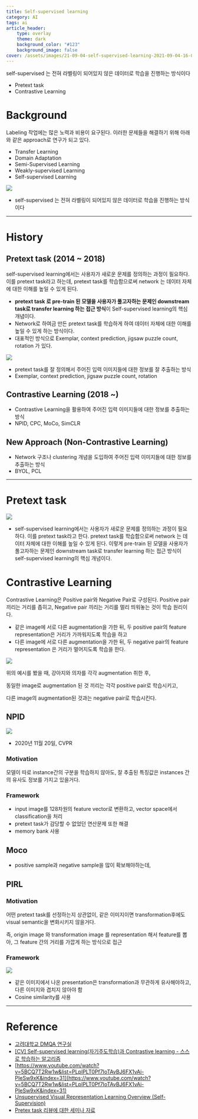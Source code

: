 ```yaml
---
title: Self-supervised learning
category: AI
tags: ai
article_header:
    type: overlay
    theme: dark
    background_color: "#123"
    background_image: false
cover: /assets/images/21-09-04-self-supervised-learning-2021-09-04-16-00-10.png
---
```


self-supervised 는 전혀 라벨링이 되어있지 않은 데이터로 학습을 진행하는 방식이다
- Pretext task
- Contrastive Learning

<!--more-->

# Background

Labeling 작업에는 많은 노력과 비용이 요구된다. 이러한 문제들을 해결하기 위해 아래와 같은 approach로 연구가 되고 있다.

- Transfer Learning
- Domain Adaptation
- Semi-Supervised Learning
- Weakly-supervised Learning
- Self-supervised Learning

![](/assets/images/21-09-04-self-supervised-learning-2021-09-04-15-59-42.png)

- self-supervised 는 전혀 라벨링이 되어있지 않은 데이터로 학습을 진행하는 방식이다

---

# History

## Pretext task (2014 ~ 2018)

self-supervised learning에서는 사용자가 새로운 문제를 정의하는 과정이 필요하다. 이를 pretext task라고 하는데, pretext task를 학습함으로써 network 는 데이터 자체에 대한 이해를 높일 수 있게 된다.

- **pretext task 로 pre-train 된 모델을 사용자가 풀고자하는 문제인 downstream task로 transfer learning 하는 접근 방식**이 Self-supervised learning의 핵심개념이다.  
- Network로 하여금 만든 pretext task를 학습하게 하여 데이터 자체에 대한 이해를 높일 수 있게 하는 방식이다.
- 대표적인 방식으로 Exemplar, context prediction, jigsaw puzzle count, rotation 가 있다.

![](/assets/images/21-09-04-self-supervised-learning-2021-09-04-16-00-10.png)

- pretext task를 잘 정의해서 주어진 입력 이미지들에 대한 정보를 잘 추출하는 방식
- Exemplar, context prediction, jigsaw puzzle count, rotation

## Contrastive Learning (2018 ~)

- Contrastive Learning을 활용하여 주어진 입력 이미지들에 대한 정보를 추출하는 방식
- NPID, CPC, MoCo, SimCLR

## New Approach (Non-Contrastive Learning)

- Network 구조나 clustering 개념을 도입하여 주어진 입력 이미지들에 대한 정보를 추출하는 방식
- BYOL, PCL

---

# Pretext task

![](/assets/images/21-09-04-self-supervised-learning-2021-09-04-16-00-10.png)

- self-supervised learning에서는 사용자가 새로운 문제를 정의하는 과정이 필요하다. 이를 pretext task라고 한다. pretext task를 학습함으로써 network 는 데이터 자체에 대한 이해를 높일 수 있게 된다. 이렇게 pre-train 된 모델을 사용자가 풀고자하는 문제인 downstream task로 transfer learning 하는 접근 방식이 self-supervised learning의 핵심 개념이다.

# Contrastive Learning

Contrastive Learning은 Positive pair와 Negative Pair로 구성된다. Positive pair 끼리는 거리를 좁히고, Negative pair 끼리는 거리를 멀리 띄워놓는 것이 학습 원리이다.

- 같은 image에 서로 다른 augmentation을 가한 뒤, 두 positive pair의 feature representation은 거리가 가까워지도록 학습을 하고
- 다른 image에 서로 다른 augmentation을 가한 뒤, 두 negative pair의 feature representation 은 거리가 멀어지도록 학습을 한다.

![](/assets/images/21-09-04-self-supervised-learning-2021-09-04-16-01-14.png)

위의 예시를 봤을 때, 강아지와 의자를 각각 augmentation 취한 후,

동일한 image로 augmentation 된 것 끼리는 각각 positive pair로 학습시키고, 

다른 image의 augmentation된 것과는 negative pair로 학습시킨다.

## NPID

![](/assets/images/21-09-04-self-supervised-learning-2021-09-04-16-01-36.png)

- 2020년 11월 20일, CVPR

### **Motivation**

모델이 따로 instance간의 구분을 학습하지 않아도, 잘 추출된 특징값은 instances 간의 유사도 정보를 가지고 있을거다.

### Framework

- input image를 128차원의 feature vector로 변환하고,  vector space에서 classification을 처리
- pretext task가 감당할 수 없었던 연산문제 또한 해결
- memory bank 사용

## Moco

- positive sample과 negative sample을 많이 확보해야하는데,

## PIRL

### Motivation

어떤 pretext task를 선정하는지 상관없이, 같은 이미지이면 transformation후에도 visual semantic을 변화시키지 않을거다.

즉, origin image 와 transformation image 를 representation 해서 feature를 뽑아, 그 feature 간의 거리를 가깝게 하는 방식으로 접근

### Framework

![](/assets/images/21-09-04-self-supervised-learning-2021-09-04-16-01-50.png)

- 같은 이미지에서 나온 presentation은 transformation과 무관하게 유사해야하고, 다른 이미지와 겹치지 않아야 함
- Cosine similarity를 사용

---

# Reference

- [고려대학교 DMQA 연구실](http://dmqm.korea.ac.kr/activity/seminar/284)
- [[CV] Self-supervised learning(자기주도학습)과 Contrastive learning - 스스로 학습하는 알고리즘](https://daeun-computer-uneasy.tistory.com/37)
- [https://www.youtube.com/watch?v=5BCQ7T2Rw1w&list=PLpIPLT0Pf7IoTAvBJ6FX1vAi-PIeSw9xK&index=31](https://www.youtube.com/watch?v=5BCQ7T2Rw1w&list=PLpIPLT0Pf7IoTAvBJ6FX1vAi-PIeSw9xK&index=31)
- [Unsupervised Visual Representation Learning Overview (Self-Supervision)](https://seongkyun.github.io/study/2019/11/29/unsupervised/)
- [Pretex task 리뷰에 대한 세미나 자료](http://dmqm.korea.ac.kr/activity/seminar/284)
